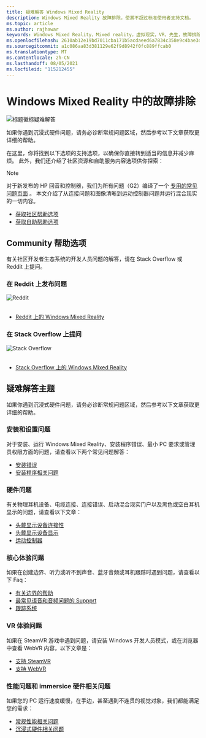 ```yaml
---
title: 疑难解答 Windows Mixed Reality
description: Windows Mixed Reality 故障排除，使其不超过标准使用者支持文档。
ms.topic: article
ms.author: rajhawar
keywords: Windows Mixed Reality，Mixed reality，虚拟现实，VR，先生，故障排除，错误，帮助，支持
ms.openlocfilehash: 2610ab12e19bd7011cba171b5acdaeed6a7834c358e9c4bae3ded301aa452353
ms.sourcegitcommit: a1c086aa83d381129e62f9d8942f0fc889ffcab0
ms.translationtype: MT
ms.contentlocale: zh-CN
ms.lasthandoff: 08/05/2021
ms.locfileid: "115212455"
---
```

# <a name="troubleshooting-in-windows-mixed-reality"></a>Windows Mixed Reality 中的故障排除

![标题徽标疑难解答](images/1050px-Mixedrealityportal.png)

如果你遇到沉浸式硬件问题，请务必诊断常规问题区域，然后参考以下文章获取更详细的帮助。

在这里，你将找到以下选项的支持选项，以确保你直接转到适当的信息并减少麻烦。 此外，我们还介绍了社区资源和自助服务内容选项供你探索：

>[!Note]
>对于新发布的 HP 回音和控制器，我们为所有问题（G2）编译了一个 [专用的常见问题页面](reverbG2-faq.yml) 。 本文介绍了从连接问题和图像清晰到运动控制器问题并运行混合现实的一切内容。

- [获取社区帮助选项](#community-help-options)
- [获取自助帮助选项](#troubleshooting-topics)

## <a name="community-help-options"></a>Community 帮助选项

有关社区开发者生态系统的开发人员问题的解答，请在 Stack Overflow 或 Reddit 上提问。

### <a name="post-a-question-on-reddit"></a>在 Reddit 上发布问题
<div class='icon is-large'>
    <img alt='Reddit' src='https://docs.microsoft.com/media/logos/logo_reddit.svg'>
</div><br/>

- [Reddit 上的 Windows Mixed Reality](https://www.reddit.com/r/WindowsMR/)

### <a name="post-a-question-on-stack-overflow"></a>在 Stack Overflow 上提问
<div class='icon is-large'>
    <img alt='Stack Overflow' src='https://docs.microsoft.com/media/logos/logo_stackoverflow.svg'>
</div><br/>

- [Stack Overflow 上的 Windows Mixed Reality](https://stackoverflow.com/questions/tagged/windows-mixed-reality)

## <a name="troubleshooting-topics"></a>疑难解答主题

如果你遇到沉浸式硬件问题，请务必诊断常规问题区域，然后参考以下文章获取更详细的帮助。 

### <a name="installation-and-setup-issues"></a>安装和设置问题

对于安装、运行 Windows Mixed Reality、安装程序错误、最小 PC 要求或管理员权限方面的问题，请查看以下两个常见问题解答：

- [安装错误](installation_errors.md)
- [安装程序相关问题](wmr-setup-faq.yml)

### <a name="hardware-issues"></a>硬件问题

有关物理耳机设备、电缆连接、连接错误、启动混合现实门户以及黑色或空白耳机显示的问题，请查看以下文章：

- [头戴显示设备连接性](headset-connectivity.md)
- [头戴显示设备显示](headset-display.md)
- [运动控制器](motion-controller-problems.md)

### <a name="core-experience-issues"></a>核心体验问题

如果在创建边界、听力或听不到声音、蓝牙音频或耳机跟踪时遇到问题，请查看以下 Faq：

- [有关边界的帮助](boundary-questions.md)
- [最常见语音和音频问题的 Suppprt](speech-and-audio.md)
- [跟踪系统](tracking.md)

### <a name="vr-experience-issues"></a>VR 体验问题

如果在 SteamVR 游戏中遇到问题，请安装 Windows 开发人员模式，或在浏览器中查看 WebVR 内容，以下文章是：

- [支持 SteamVR](steamvr-questions.md)
- [支持 WebVR](webvr-questions.md)

### <a name="performance-issues-and-immersice-hardware-related-issues"></a>性能问题和 immersice 硬件相关问题

如果您的 PC 运行速度缓慢，在手边，甚至遇到不连贯的视觉对象，我们都能满足您的需求：

- [常规性能相关问题](performance-questions.md)
- [沉浸式硬件相关问题](other-questions.md)
